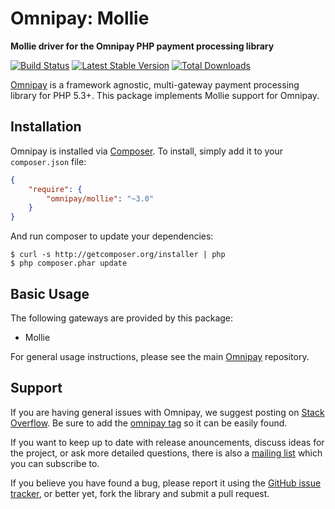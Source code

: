 # Omnipay: Mollie

**Mollie driver for the Omnipay PHP payment processing library**

[![Build Status](https://travis-ci.org/thephpleague/omnipay-mollie.png?branch=master)](https://travis-ci.org/thephpleague/omnipay-mollie)
[![Latest Stable Version](https://poser.pugx.org/omnipay/mollie/version.png)](https://packagist.org/packages/omnipay/mollie)
[![Total Downloads](https://poser.pugx.org/omnipay/mollie/d/total.png)](https://packagist.org/packages/omnipay/mollie)

[Omnipay](https://github.com/thephpleague/omnipay) is a framework agnostic, multi-gateway payment
processing library for PHP 5.3+. This package implements Mollie support for Omnipay.

## Installation

Omnipay is installed via [Composer](http://getcomposer.org/). To install, simply add it
to your `composer.json` file:

```json
{
    "require": {
        "omnipay/mollie": "~3.0"
    }
}
```

And run composer to update your dependencies:

    $ curl -s http://getcomposer.org/installer | php
    $ php composer.phar update

## Basic Usage

The following gateways are provided by this package:

* Mollie

For general usage instructions, please see the main [Omnipay](https://github.com/thephpleague/omnipay)
repository.

## Support

If you are having general issues with Omnipay, we suggest posting on
[Stack Overflow](http://stackoverflow.com/). Be sure to add the
[omnipay tag](http://stackoverflow.com/questions/tagged/omnipay) so it can be easily found.

If you want to keep up to date with release anouncements, discuss ideas for the project,
or ask more detailed questions, there is also a [mailing list](https://groups.google.com/forum/#!forum/omnipay) which
you can subscribe to.

If you believe you have found a bug, please report it using the [GitHub issue tracker](https://github.com/thephpleague/omnipay-mollie/issues),
or better yet, fork the library and submit a pull request.
